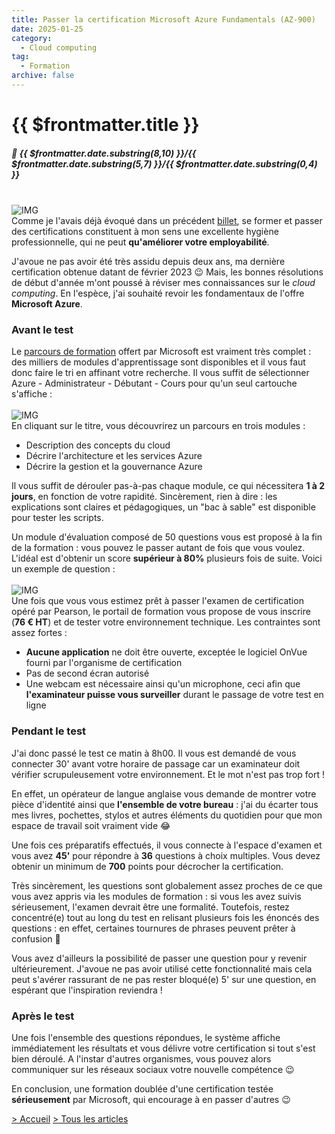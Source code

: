 ```yaml
---
title: Passer la certification Microsoft Azure Fundamentals (AZ-900)
date: 2025-01-25
category:
  - Cloud computing
tag:
  - Formation
archive: false
---
```

# {{ $frontmatter.title }}
##### :calendar: {{ $frontmatter.date.substring(8,10) }}/{{ $frontmatter.date.substring(5,7) }}/{{ $frontmatter.date.substring(0,4) }}<br><br>


![IMG](/assets/img/MSAzureFundamentals_Certified.webp "Microsoft Certified Azure Fundamentals - André Tonic")
<br>
Comme je l'avais déjà évoqué dans un précédent [billet], se former et passer des certifications constituent à mon sens une excellente hygiène professionnelle, qui ne peut **qu'améliorer votre employabilité**. 

J'avoue ne pas avoir été très assidu depuis deux ans, ma dernière certification obtenue datant de février 2023 :wink: Mais, les bonnes résolutions de début d'année m'ont poussé à réviser mes connaissances sur le *cloud computing*. En l'espèce, j'ai souhaité revoir les fondamentaux de l'offre **Microsoft Azure**.

### Avant le test
Le [parcours de formation] offert par Microsoft est vraiment très complet : des milliers de modules d'apprentissage sont disponibles et il vous faut donc faire le tri en affinant votre recherche. Il vous suffit de sélectionner Azure - Administrateur - Débutant - Cours pour qu'un seul cartouche s'affiche :
<br><br>
![IMG](/assets/img/AZ_900.webp "Principes de base Microsoft Azure")
<br>
En cliquant sur le titre, vous découvrirez un parcours en trois modules :

- Description des concepts du cloud
- Décrire l'architecture et les services Azure
- Décrire la gestion et la gouvernance Azure

Il vous suffit de dérouler pas-à-pas chaque module, ce qui nécessitera **1 à 2 jours**, en fonction de votre rapidité. Sincèrement, rien à dire : les explications sont claires et pédagogiques, un "bac à sable" est disponible pour tester les scripts.

Un module d'évaluation composé de 50 questions vous est proposé à la fin de la formation : vous pouvez le passer autant de fois que vous voulez. L'idéal est d'obtenir un score **supérieur à 80%** plusieurs fois de suite. Voici un exemple de question :
<br><br>
![IMG](/assets/img/ExempleQuestionAZ_900.webp "Exemple de question posée lors de l'examen AZ-900")
<br>
Une fois que vous vous estimez prêt à passer l'examen de certification opéré par Pearson, le portail de formation vous propose de vous inscrire (**76 € HT**) et de tester votre environnement technique. Les contraintes sont assez fortes :

- **Aucune application** ne doit être ouverte, exceptée le logiciel OnVue fourni par l'organisme de certification
- Pas de second écran autorisé
- Une webcam est nécessaire ainsi qu'un microphone, ceci afin que **l'examinateur puisse vous surveiller** durant le passage de votre test en ligne


### Pendant le test
J'ai donc passé le test ce matin à 8h00. Il vous est demandé de vous connecter 30' avant votre horaire de passage car un examinateur doit vérifier scrupuleusement votre environnement. Et le mot n'est pas trop fort !

En effet, un opérateur de langue anglaise vous demande de montrer votre pièce d'identité ainsi que **l'ensemble de votre bureau** : j'ai du écarter tous mes livres, pochettes, stylos et autres éléments du quotidien pour que mon espace de travail soit vraiment vide :joy:

Une fois ces préparatifs effectués, il vous connecte à l'espace d'examen et vous avez **45'** pour répondre à **36** questions à choix multiples. Vous devez obtenir un minimum de **700** points pour décrocher la certification.

Très sincèrement, les questions sont globalement assez proches de ce que vous avez appris via les modules de formation : si vous les avez suivis sérieusement, l'examen devrait être une formalité. Toutefois, restez concentré(e) tout au long du test en relisant plusieurs fois les énoncés des questions : en effet, certaines tournures de phrases peuvent prêter à confusion :raised_eyebrow:

Vous avez d'ailleurs la possibilité de passer une question pour y revenir ultérieurement. J'avoue ne pas avoir utilisé cette fonctionnalité mais cela peut s'avérer rassurant de ne pas rester bloqué(e) 5' sur une question, en espérant que l'inspiration reviendra !

### Après le test
Une fois l'ensemble des questions répondues, le système affiche immédiatement les résultats et vous délivre votre certification si tout s'est bien déroulé. A l'instar d'autres organismes, vous pouvez alors communiquer sur les réseaux sociaux votre nouvelle compétence :wink:

En conclusion, une formation doublée d'une certification testée **sérieusement** par Microsoft, qui encourage à en passer d'autres :wink:


[> Accueil](/) [> Tous les articles](/articles)


[billet]: /posts/Passer_les_certifications_PSPO_PSM.md
[parcours de formation]: https://learn.microsoft.com/fr-fr/training/browse/
